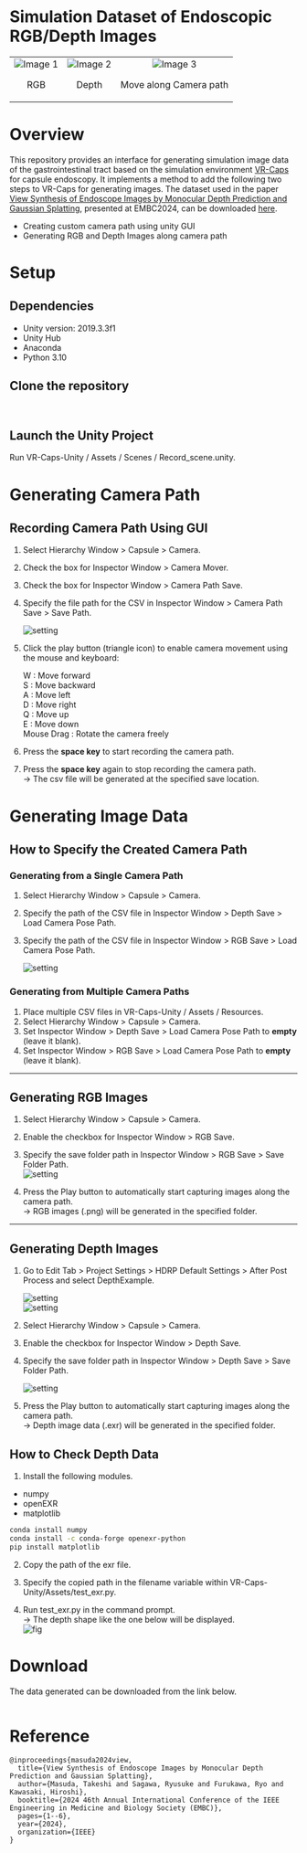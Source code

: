 Simulation Dataset of Endoscopic RGB/Depth Images
=====
<table>
  <!-- <tr> -->
    <td style="text-align: center;">
      <img src="readme_imgs/CameraScreenShot_RGB.png" alt="Image 1" style="width: auto; height: auto;">
      <p>RGB</p>
    </td>
    <td style="text-align: center;">
      <img src="readme_imgs/CameraScreenShot_depth.png" alt="Image 2" style="width: auto; height: auto;">
      <p>Depth</p>
    </td>
    <td style="text-align: center;">
      <img src="readme_imgs/CameraScreenShot_campath_000.png" alt="Image 3" style="width: auto; height: auto;">
      <p>Move along Camera path</p>
    </td>
  <!-- </tr> -->
</table>

# Overview
This repository provides an interface for generating simulation image data of the gastrointestinal tract based on the simulation environment [VR-Caps](https://github.com/CapsuleEndoscope/VirtualCapsuleEndoscopy) for capsule endoscopy. It implements a method to add the following two steps to VR-Caps for generating images. The dataset used in the paper [View Synthesis of Endoscope Images by Monocular Depth Prediction and Gaussian Splatting](https://ieeexplore.ieee.org/abstract/document/10782148), presented at EMBC2024, can be downloaded [here](#download).

- Creating custom camera path using unity GUI  
- Generating RGB and Depth Images along camera path  

# Setup

## Dependencies
- Unity version: 2019.3.3f1  
- Unity Hub  
- Anaconda  
- Python 3.10  

## Clone the repository
```sh
  
```  

## Launch the Unity Project  
Run VR-Caps-Unity / Assets / Scenes / Record_scene.unity. 


# Generating Camera Path  

## Recording Camera Path Using GUI
1. Select Hierarchy Window > Capsule > Camera.  
2. Check the box for Inspector Window > Camera Mover.  
3. Check the box for Inspector Window > Camera Path Save.  
4. Specify the file path for the CSV in Inspector Window > Camera Path Save > Save Path.  

   ![setting](readme_imgs/Unity_CameraPath_all.png)
5. Click the play button (triangle icon) to enable camera movement using the mouse and keyboard:  

   W : Move forward  
   S : Move backward  
   A : Move left  
   D : Move right   
   Q : Move up  
   E : Move down    
   Mouse Drag : Rotate the camera freely  

6. Press the **space key** to start recording the camera path.  
7. Press the **space key** again to stop recording the camera path.  
   -> The csv file will be generated at the specified save location.  


# Generating Image Data

## How to Specify the Created Camera Path  
### Generating from a Single Camera Path  
1. Select Hierarchy Window > Capsule > Camera.  
2. Specify the path of the CSV file in Inspector Window > Depth Save > Load Camera Pose Path.  
3. Specify the path of the CSV file in Inspector Window > RGB Save > Load Camera Pose Path.  

   ![setting](readme_imgs/Unity_select_camerapath_all.png)  

### Generating from Multiple Camera Paths  
1. Place multiple CSV files in VR-Caps-Unity / Assets / Resources.  
2. Select Hierarchy Window > Capsule > Camera.  
3. Set Inspector Window > Depth Save > Load Camera Pose Path to **empty** (leave it blank).  
4. Set Inspector Window > RGB Save > Load Camera Pose Path to **empty** (leave it blank).  

---

## Generating RGB Images  
1. Select Hierarchy Window > Capsule > Camera.  
2. Enable the checkbox for Inspector Window > RGB Save.  
3. Specify the save folder path in Inspector Window > RGB Save > Save Folder Path.  
   ![setting](readme_imgs/Unity_figure_RGB_all.png)  

4. Press the Play button to automatically start capturing images along the camera path.  
   -> RGB images (.png) will be generated in the specified folder.  

---

## Generating Depth Images  
1. Go to Edit Tab > Project Settings > HDRP Default Settings > After Post Process and select DepthExample.  

   ![setting](readme_imgs/Unity_figure_Depth_edit_tab_all.png)  
   ![setting](readme_imgs/Unity_figure_Depth_after_post_process_all.png)  
2. Select Hierarchy Window > Capsule > Camera.  
3. Enable the checkbox for Inspector Window > Depth Save.  
4. Specify the save folder path in Inspector Window > Depth Save > Save Folder Path.  

   ![setting](readme_imgs/Unity_Depth_all.png)  
5. Press the Play button to automatically start capturing images along the camera path.  
   -> Depth image data (.exr) will be generated in the specified folder.

## How to Check Depth Data   

1. Install the following modules.  
- numpy  
- openEXR  
- matplotlib  
```sh
conda install numpy
conda install -c conda-forge openexr-python
pip install matplotlib
```  

2. Copy the path of the exr file.    

3. Specify the copied path in the filename variable within VR-Caps-Unity/Assets/test_exr.py.  

4. Run test_exr.py in the command prompt.  
-> The depth shape like the one below will be displayed.  
![fig](readme_imgs/txt_exr.png)

# Download
The data generated can be downloaded from the link below.
```sh

```  

# Reference
```
@inproceedings{masuda2024view,
  title={View Synthesis of Endoscope Images by Monocular Depth Prediction and Gaussian Splatting},
  author={Masuda, Takeshi and Sagawa, Ryusuke and Furukawa, Ryo and Kawasaki, Hiroshi},
  booktitle={2024 46th Annual International Conference of the IEEE Engineering in Medicine and Biology Society (EMBC)},
  pages={1--6},
  year={2024},
  organization={IEEE}
}
```




